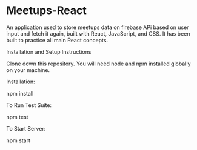 # Meetups-React


An application used to store meetups data on firebase APi based on user input and fetch it again, built with React, JavaScript, and CSS.
It has been built to practice all main React concepts.

Installation and Setup Instructions

Clone down this repository. You will need node and npm installed globally on your machine.

Installation:

npm install

To Run Test Suite:

npm test

To Start Server:

npm start
